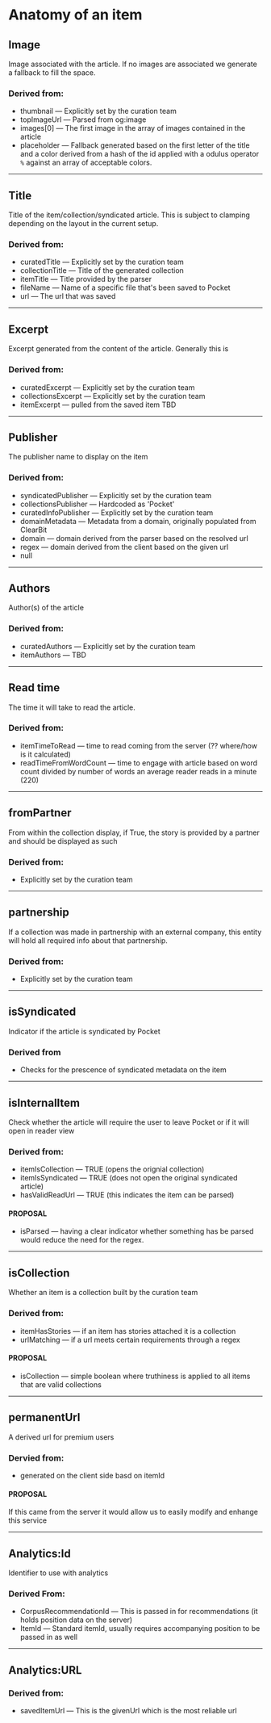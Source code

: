 # Anatomy of an item

## Image 
Image associated with the article.  If no images are associated we generate a fallback to fill the space.

### Derived from:
- thumbnail — Explicitly set by the curation team
- topImageUrl — Parsed from og:image
- images[0] — The first image in the array of images contained in the article
- placeholder — Fallback generated based on the first letter of the title and a color derived from a hash of the id applied with a odulus operator `%`  against an array of acceptable colors.

---

## Title
Title of the item/collection/syndicated article.  This is subject to clamping depending on the layout in the current setup.

### Derived from:
- curatedTitle — Explicitly set by the curation team
- collectionTitle — Title of the generated collection
- itemTitle — Title provided by the parser
- fileName — Name of a specific file that's been saved to Pocket
- url — The url that was saved

---

## Excerpt
Excerpt generated from the content of the article. Generally this is 

### Derived from:
- curatedExcerpt — Explicitly set by the curation team
- collectionsExcerpt — Explicitly set by the curation team
- itemExcerpt — pulled from the saved item TBD

---

## Publisher
The publisher name to display on the item

### Derived from:
- syndicatedPublisher — Explicitly set by the curation team
- collectionsPublisher — Hardcoded as 'Pocket'
- curatedInfoPublisher — Explicitly set by the curation team
- domainMetadata — Metadata from a domain, originally populated from ClearBit
- domain — domain derived from the parser based on the resolved url
- regex — domain derived from the client based on the given url
- null

---

## Authors
Author(s) of the article

### Derived from:
- curatedAuthors — Explicitly set by the curation team
- itemAuthors —  TBD

---

## Read time
The time it will take to read the article.

### Derived from:
- itemTimeToRead — time to read coming from the server (?? where/how is it calculated)
- readTimeFromWordCount — time to engage with article based on word count divided by number of words an average reader reads in a minute (220) 

---

## fromPartner
From within the collection display, if True, the story is provided by a partner and should be displayed as such

### Derived from:
- Explicitly set by the curation team

---

## partnership
If a collection was made in partnership with an external company, this entity will hold all required info about that partnership.

### Derived from:
- Explicitly set by the curation team

---

## isSyndicated
Indicator if the article is syndicated by Pocket

### Derived from
- Checks for the prescence of syndicated metadata on the item

---

## isInternalItem
Check whether the article will require the user to leave Pocket or if it will open in reader view

### Derived from:
- itemIsCollection — TRUE (opens the orignial collection)
- itemIsSyndicated — TRUE (does not open the original syndicated article)
- hasValidReadUrl — TRUE (this indicates the item can be parsed)

#### PROPOSAL
- isParsed — having a clear indicator whether something has be parsed would reduce the need for the regex.

---

## isCollection
Whether an item is a collection built by the curation team

### Derived from:
- itemHasStories — if an item has stories attached it is a collection
- urlMatching — if a url meets certain requirements through a regex

#### PROPOSAL
- isCollection — simple boolean where truthiness is applied to all items that are valid collections


---
## permanentUrl
A derived url for premium users 

### Dervied from: 
- generated on the client side basd on itemId

#### PROPOSAL
If this came from the server it would allow us to easily modify and enhange this service

---
## Analytics:Id
Identifier to use with analytics

### Derived From:
- CorpusRecommendationId — This is passed in for recommendations (it holds position data on the server)
- ItemId — Standard itemId, usually requires accompanying position to be passed in as well

---
## Analytics:URL

### Derived from:
- savedItemUrl — This is the givenUrl which is the most reliable url
